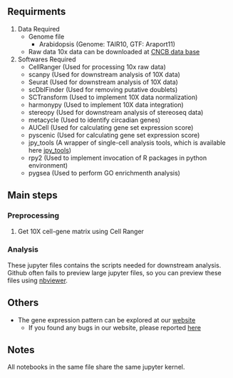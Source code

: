 ## Requirments
  1. Data Required
      - Genome file
        - Arabidopsis (Genome: TAIR10, GTF: Araport11)
      - Raw data
        10x data can be downloaded at [CNCB data base](https://ngdc.cncb.ac.cn/bioproject/browse/PRJCA021408)
  2. Softwares Required
      - CellRanger (Used for processing 10x raw data)
      - scanpy  (Used for downstream analysis of 10X data)
      - Seurat (Used for downstream analysis of 10X data)
      - scDblFinder (Used for removing putative doublets)
      - SCTransform (Used to implement 10X data normalization)
      - harmonypy (Used to implement 10X data integration)
      - stereopy (Used for downstream analysis of stereoseq data)
      - metacycle (Used to identify circadian genes)
      - AUCell (Used for calculating gene set expression score)
      - pyscenic (Used for calculating gene set expression score)
      - jpy_tools (A wrapper of single-cell analysis tools, which is available here [jpy_tools](https://github.com/liuzj039/jpy_tools/tree/master/jModule))
      - rpy2 (Used to implement invocation of R packages in python environment)
      - pygsea (Used to perform GO enrichmenth analysis)

## Main steps

### Preprocessing
1. Get 10X cell-gene matrix using Cell Ranger

### Analysis

These jupyter files contains the scripts needed for downstream analysis. Github often fails to preview large jupyter files, so you can preview these files using [nbviewer](https://nbviewer.org/github/ZhaiLab-SUSTech/circadian_notebooks_updated/tree/daa5de225fb5d1e1ed60f76b3b72275399995582/). 

## Others
- The gene expression pattern can be explored at our [website](https://zhailab.bio.sustech.edu.cn/sc_circadian/)
  - If you found any bugs in our website, please reported [here](https://github.com/ZhaiLab-SUSTech/circadian_notebooks/issues/new)

## Notes
All notebooks in the same file share the same jupyter kernel.

